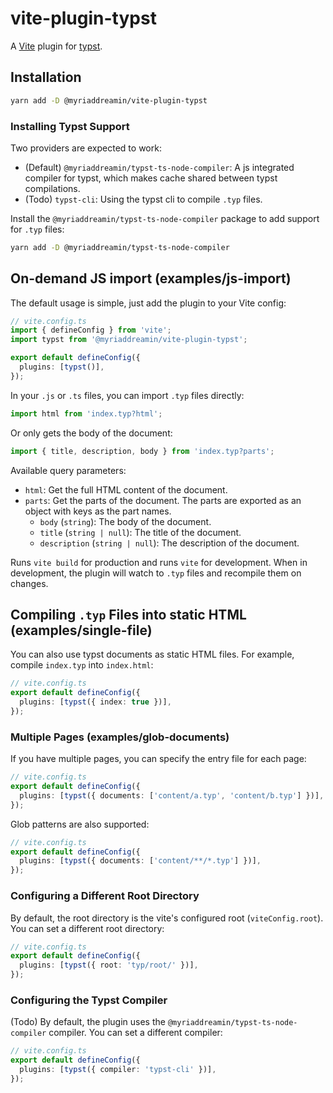 # vite-plugin-typst

A [Vite](https://vitejs.dev/) plugin for [typst](https://www.typst.app/).

## Installation

```bash
yarn add -D @myriaddreamin/vite-plugin-typst
```

### Installing Typst Support

Two providers are expected to work:

- (Default) `@myriaddreamin/typst-ts-node-compiler`: A js integrated compiler for typst, which makes cache shared between typst compilations.
- (Todo) `typst-cli`: Using the typst cli to compile `.typ` files.

Install the `@myriaddreamin/typst-ts-node-compiler` package to add support for `.typ` files:

```bash
yarn add -D @myriaddreamin/typst-ts-node-compiler
```

## On-demand JS import (examples/js-import)

The default usage is simple, just add the plugin to your Vite config:

```ts
// vite.config.ts
import { defineConfig } from 'vite';
import typst from '@myriaddreamin/vite-plugin-typst';

export default defineConfig({
  plugins: [typst()],
});
```

In your `.js` or `.ts` files, you can import `.typ` files directly:

```ts
import html from 'index.typ?html';
```

Or only gets the body of the document:

```ts
import { title, description, body } from 'index.typ?parts';
```

Available query parameters:

- `html`: Get the full HTML content of the document.
- `parts`: Get the parts of the document. The parts are exported as an object with keys as the part names.
  - `body` (`string`): The body of the document.
  - `title` (`string | null`): The title of the document.
  - `description` (`string | null`): The description of the document.

Runs `vite build` for production and runs `vite` for development. When in development, the plugin will watch to `.typ` files and recompile them on changes.

## Compiling `.typ` Files into static HTML (examples/single-file)

You can also use typst documents as static HTML files. For example, compile `index.typ` into `index.html`:

```ts
// vite.config.ts
export default defineConfig({
  plugins: [typst({ index: true })],
});
```

### Multiple Pages (examples/glob-documents)

If you have multiple pages, you can specify the entry file for each page:

```ts
// vite.config.ts
export default defineConfig({
  plugins: [typst({ documents: ['content/a.typ', 'content/b.typ'] })],
});
```

Glob patterns are also supported:

```ts
// vite.config.ts
export default defineConfig({
  plugins: [typst({ documents: ['content/**/*.typ'] })],
});
```

### Configuring a Different Root Directory

By default, the root directory is the vite's configured root (`viteConfig.root`). You can set a different root directory:

```ts
// vite.config.ts
export default defineConfig({
  plugins: [typst({ root: 'typ/root/' })],
});
```

### Configuring the Typst Compiler

(Todo) By default, the plugin uses the `@myriaddreamin/typst-ts-node-compiler` compiler. You can set a different compiler:

```ts
// vite.config.ts
export default defineConfig({
  plugins: [typst({ compiler: 'typst-cli' })],
});
```
